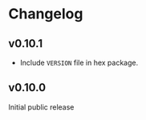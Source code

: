 # Changelog

## v0.10.1

* Include `VERSION` file in hex package.

## v0.10.0

Initial public release